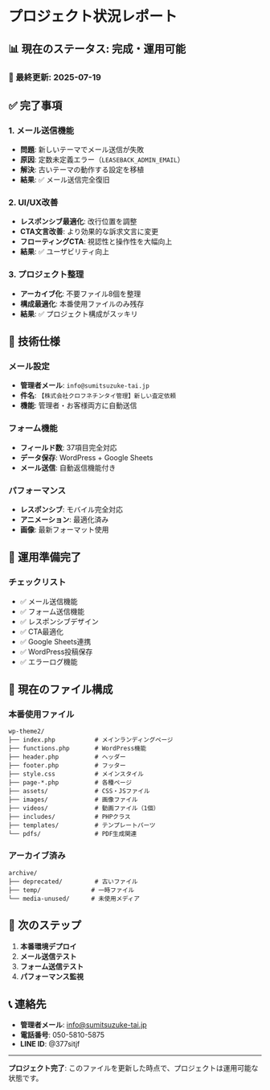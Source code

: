 # プロジェクト状況レポート

## 📊 現在のステータス: **完成・運用可能**

### 🎯 最終更新: 2025-07-19

## ✅ 完了事項

### 1. メール送信機能
- **問題**: 新しいテーマでメール送信が失敗
- **原因**: 定数未定義エラー（`LEASEBACK_ADMIN_EMAIL`）
- **解決**: 古いテーマの動作する設定を移植
- **結果**: ✅ メール送信完全復旧

### 2. UI/UX改善
- **レスポンシブ最適化**: 改行位置を調整
- **CTA文言改善**: より効果的な訴求文言に変更
- **フローティングCTA**: 視認性と操作性を大幅向上
- **結果**: ✅ ユーザビリティ向上

### 3. プロジェクト整理
- **アーカイブ化**: 不要ファイル8個を整理
- **構成最適化**: 本番使用ファイルのみ残存
- **結果**: ✅ プロジェクト構成がスッキリ

## 🔧 技術仕様

### メール設定
- **管理者メール**: `info@sumitsuzuke-tai.jp`
- **件名**: `【株式会社クロフネチンタイ管理】新しい査定依頼`
- **機能**: 管理者・お客様両方に自動送信

### フォーム機能
- **フィールド数**: 37項目完全対応
- **データ保存**: WordPress + Google Sheets
- **メール送信**: 自動返信機能付き

### パフォーマンス
- **レスポンシブ**: モバイル完全対応
- **アニメーション**: 最適化済み
- **画像**: 最新フォーマット使用

## 🎯 運用準備完了

### チェックリスト
- ✅ メール送信機能
- ✅ フォーム送信機能
- ✅ レスポンシブデザイン
- ✅ CTA最適化
- ✅ Google Sheets連携
- ✅ WordPress投稿保存
- ✅ エラーログ機能

## 📁 現在のファイル構成

### 本番使用ファイル
```
wp-theme2/
├── index.php           # メインランディングページ
├── functions.php       # WordPress機能
├── header.php          # ヘッダー
├── footer.php          # フッター
├── style.css           # メインスタイル
├── page-*.php          # 各種ページ
├── assets/             # CSS・JSファイル
├── images/             # 画像ファイル
├── videos/             # 動画ファイル（1個）
├── includes/           # PHPクラス
├── templates/          # テンプレートパーツ
└── pdfs/               # PDF生成関連
```

### アーカイブ済み
```
archive/
├── deprecated/         # 古いファイル
├── temp/              # 一時ファイル
└── media-unused/      # 未使用メディア
```

## 🚀 次のステップ

1. **本番環境デプロイ**
2. **メール送信テスト**
3. **フォーム送信テスト**
4. **パフォーマンス監視**

## 📞 連絡先

- **管理者メール**: info@sumitsuzuke-tai.jp
- **電話番号**: 050-5810-5875
- **LINE ID**: @377sitjf

---

**プロジェクト完了**: このファイルを更新した時点で、プロジェクトは運用可能な状態です。
